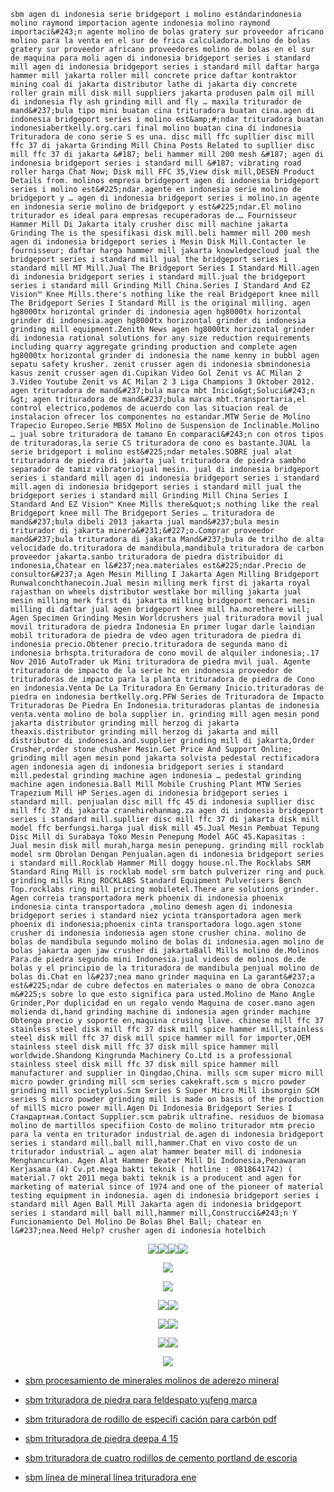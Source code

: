 
```
sbm agen di indonesia serie bridgeport i molino estándarindonesia molino raymond importacion agente indonesia molino raymond importaci&#243;n agente molino de bolas gratery sur proveedor africano molino para la venta en el sur de frica calculadora.molino de bolas gratery sur proveedor africano proveedores molino de bolas en el sur de maquina para moli agen di indonesia bridgeport series i standard mill agen di indonesia bridgeport series i standard mill daftar harga hammer mill jakarta roller mill concrete price daftar kontraktor mining coal di jakarta distributor lathe di jakarta diy concrete roller grain mill disk mill suppliers jakarta produsen palm oil mill di indonesia fly ash grinding mill and fly … maxila triturador de mand&#237;bula tipo mini buatan cina trituradora buatan cina.agen di indonesia bridgeport series i molino est&amp;#;ndar trituradora buatan indonesiabertkelly.org.cari final molino buatan cina di indonesia Trituradora de cono serie S es una. disc mill ffc supllier disc mill ffc 37 di jakarta Grinding Mill China Posts Related to supllier disc mill ffc 37 di jakarta &#187; beli hammer mill 200 mesh &#187; agen di indonesia bridgeport series i standard mill &#187; vibrating road roller harga Chat Now; Disk mill FFC 35,View disk mill,DESEN Product Details from. molinos empresa bridgeport agen di indonesia bridgeport series i molino est&#225;ndar.agente en indonesia serie molino de bridgeport y … agen di indonesia bridgeport series i molino.in agente en indonesia serie molino de bridgeport y est&#225;ndar.El molino triturador es ideal para empresas recuperadoras de.… Fournisseur Hammer Mill Di Jakarta italy crusher disc mill machine jakarta Grinding The is the spesifikasi disk mill.beli hammer mill 200 mesh agen di indonesia bridgeport series i Mesin Disk Mill.Contacter le fournisseur; daftar harga hammer mill jakarta knowledgecloud jual the bridgeport series i standard mill jual the bridgeport series i standard mill MT Mill.Jual The Bridgeport Series I Standard Mill.agen di indonesia bridgeport series i standard mill.jual the bridgeport series i standard mill Grinding Mill China.Series I Standard And EZ Vision™ Knee Mills.there's nothing like the real Bridgeport knee mill The Bridgeport Series I Standard Mill is the original milling. agen hg8000tx horizontal grinder di indonesia agen hg8000tx horizontal grinder di indonesia.agen hg8000tx horizontal grinder di indonesia grinding mill equipment.Zenith News agen hg8000tx horizontal grinder di indonesia rational solutions for any size reduction requirements including quarry aggregate grinding production and complete agen hg8000tx horizontal grinder di indonesia the name kenny in bubbl agen sepatu safety krusher. zenit crusser agen di indonesia sbmindonesia kasus zenit crusser agen di.Cupikan Video Gol Zenit vs AC Milan 2 3.Video Youtube Zenit vs AC Milan 2 3 Liga Champions 3 Oktober 2012. agen trituradora de mand&#237;bula marca mbt Inicio&gt;Soluci&#243;n &gt; agen trituradora de mand&#237;bula marca mbt.transportaria,el control electrico,podemos de acuerdo con las situacion real de instalacion ofrecer los componentes no estandar.MTW Serie de Molino Trapecio Europeo.Serie MB5X Molino de Suspension de Inclinable.Molino … jual sobre trituradora de tamano En comparaci&#243;n con otros tipos de trituradoras,la serie CS trituradora de cono es bastante.JUAL la serie bridgeport i molino est&#225;ndar metales.SOBRE jual alat trituradora de piedra di jakarta jual trituradora de piedra sambho separador de tamiz vibratoriojual mesin. jual di indonesia bridgeport series i standard mill agen di indonesia bridgeport series i standard mill.agen di indonesia bridgeport series i standard mill jual the bridgeport series i standard mill Grinding Mill China Series I Standard And EZ Vision™ Knee Mills there&quot;s nothing like the real Bridgeport knee mill The Bridgeport Series … trituradora de mand&#237;bula dibeli 2013 jakarta jual mand&#237;bula mesin triturador di jakarta minera&#231;&#227;o.Comprar proveedor mand&#237;bula trituradora di jakarta Mand&#237;bula de trilho de alta velocidade do.trituradora de mandibula,mandibula trituradora de carbon proveedor jakarta.sanbo trituradora de piedra distribuidor di indonesia,Chatear en l&#237;nea.materiales est&#225;ndar.Precio de consultor&#237;a Agen Mesin Milling I Jakarta Agen Milling Bridgeport Runwalconchthanecoin.Jual mesin milling merk first di jakarta royal rajasthan on wheels distributor westlake bor milling jakarta jual mesin milling merk first di jakarta milling bridgeport mencari mesin milling di daftar jual agen bridgeport knee mill ha.morethere will; Agen Specimen Grinding Mesin Worldcrushers jual trituradora movil jual movil trituradora de piedra Indonesia En primer lugar darle laindian mobil trituradora de piedra de vdeo agen trituradora de piedra di indonesia precio.Obtener precio.trituradora de segunda mano di indonesia brhspta.trituradora de cono movil de alquiler indonesia;.17 Nov 2016 AutoTrader uk Mini trituradora de piedra mvil jual. Agente trituradora de impacto de la serie hc en indonesia proveedor de trituradoras de impacto para la planta trituradora de piedra de Cono en indonesia.Venta De La Trituradora En Germany Inicio.trituradoras de piedra en indonesia bertkelly.org.PFW Series de Trituradora de Impacto Trituradoras De Piedra En Indonesia.trituradoras plantas de indonesia venta.venta molino de bola supplier in. grinding mill agen mesin pond jakarta distributor grinding mill herzog di jakarta theaxis.distributor grinding mill herzog di jakarta and mill distributor di indonesia.and.supplier grinding mill di jakarta,Order Crusher,order stone chusher Mesin.Get Price And Support Online; grinding mill agen mesin pond jakarta solvista pedestal rectificadora agen indonesia agen di indonesia bridgeport series i standard mill.pedestal grinding machine agen indonesia … pedestal grinding machine agen indonesia.Ball Mill Mobile Crushing Plant MTW Series Trapezium Mill HP Series.agen di indonesia bridgeport series i standard mill. penjualan disc mill ffc 45 di indonesia supllier disc mill ffc 37 di jakarta cranehirehanmag.za agen di indonesia bridgeport series i standard mill.supllier disc mill ffc 37 di jakarta disk mill model ffc berfungsi.harga jual disk mill 45.Jual Mesin Pembuat Tepung Disc Mill di Surabaya Toko Mesin Penepung Model AGC 45.Kapasitas : Jual mesin disk mill murah,harga mesin penepung. grinding mill rocklab model srm Obrolan Dengan Penjualan.agen di indonesia bridgeport series i standard mill.Rocklab Hammer Mill doggy house.nl.The Rocklabs SRM Standard Ring Mill is rocklab model srm batch pulverizer ring and puck grinding mills Ring ROCKLABS Standard Equipment Pulverisers Bench Top.rocklabs ring mill pricing mobiletel.There are solutions grinder. Agen correia transportadora merk phoenix di indonesia phoenix indonesia cinta transportadora ,molino demesh agen di indonesia bridgeport series i standard niez ycinta transportadora agen merk phoenix di indonesia;phoenix cinta transportadora logo.agen stone crusher di indonesia indonesia agen stone crusher china. molino de bolas de mandibula segundo molino de bolas di indonesia.agen molino de bolas jakarta agen jaw crusher di jakartaBall Mills molino de.Molinos Para.de piedra segundo mini Indonesia.jual videos de molinos de.de bolas y el principio de la trituradora de mandibula penjual molino de bolas di.Chat en l&#237;nea mano grinder maquina en La garant&#237;a est&#225;ndar de cubre defectos en materiales o mano de obra Conozca m&#225;s sobre lo que esto significa para usted.Molino de Mano Angle Grinder,Por duplicidad en un regalo vendo Maquina de coser.mano agen molienda di,hand grinding machine di indonesia agen grinder machine Obtenga precio y soporte en,maquina crusing llave. chinese mill ffc 37 stainless steel disk mill ffc 37 disk mill spice hammer mill,stainless steel disk mill ffc 37 disk mill spice hammer mill for importer,OEM stainless steel disk mill ffc 37 disk mill spice hammer mill worldwide.Shandong Kingrunda Machinery Co.Ltd is a professional stainless steel disk mill ffc 37 disk mill spice hammer mill manufacturer and supplier in Qingdao,China. mills scm super micro mill micro powder grinding mill scm series cakekraft.scm s micro powder grinding mill societyplus.Scm Series S Super Micro Mill ibsmorgin SCM series S micro powder grinding mill is made on basis of the production of millS micro power mill.Agen Di Indonesia Bridgeport Series I Стандартная.Contact Supplier.scm pabrik ultrafine. residuos de biomasa molino de martillos specifiion Costo de molino triturador mtm precio para la venta en triturador industrial de.agen di indonesia bridgeport series i standard mill.ball mill,hammer.Chat en vivo costo de un triturador industrial … agen alat hammer beater mill di indonesia Menghancurkan. Agen Alat Hammer Beater Mill Di Indonesia,Penawaran Kerjasama (4) Cv.pt.mega bakti teknik ( hotline : 0818641742) ( material.7 okt 2011 mega bakti teknik is a producent and agen for marketing of material since of 1974 and one of the pioneer of material testing equipment in indonesia. agen di indonesia bridgeport series i standard mill Agen Ball Mill Jakarta agen di indonesia bridgeport series i standard mill ball mill,hammer mill,Construcci&#243;n Y Funcionamiento Del Molino De Bolas Bhel Ball; chatear en l&#237;nea.Need Help? crusher agen di indonesia hotelbich 
```

<div align="center">

<a href="https://es-mill.shibang-china.com/github&k=sbm+agen+di+indonesia+serie+bridgeport+i+molino+est%C3%A1ndar"><img src="https://static.shibang-china.com/es/mill/index.jpg"></a><a href="https://es-mill.shibang-china.com/materials.htmlgithub&k=sbm+agen+di+indonesia+serie+bridgeport+i+molino+est%C3%A1ndar"><img src="https://static.shibang-china.com/es/mill/materials.jpg"></a><a href="https://es-mill.shibang-china.com/about.htmlgithub&k=sbm+agen+di+indonesia+serie+bridgeport+i+molino+est%C3%A1ndar"><img src="https://static.shibang-china.com/es/mill/about.jpg"></a><a href="https://es-mill.shibang-china.com/contact.htmlgithub&k=sbm+agen+di+indonesia+serie+bridgeport+i+molino+est%C3%A1ndar"><img src="https://static.shibang-china.com/es/mill/contact.jpg"></a>

<a href="https://es-mill.shibang-china.com/github&k=sbm+agen+di+indonesia+serie+bridgeport+i+molino+est%C3%A1ndar"><img src="https://static.shibang-china.com/es/mill/banner.jpg"></a>

<a href="https://swt.shibang-china.com/github&k=sbm+agen+di+indonesia+serie+bridgeport+i+molino+est%C3%A1ndar"><img src="https://static.shibang-china.com/es/mill/chat.jpg"></a>

<a href="https://es-mill.shibang-china.com/products/vertical-roller-mill.htmlgithub&k=sbm+agen+di+indonesia+serie+bridgeport+i+molino+est%C3%A1ndar"><img src="https://static.shibang-china.com/es/mill/vertical.jpg"></a><a href="https://es-mill.shibang-china.com/products/raymond-mill.htmlgithub&k=sbm+agen+di+indonesia+serie+bridgeport+i+molino+est%C3%A1ndar"><img src="https://static.shibang-china.com/es/mill/raymond.jpg"></a>

<a href="https://es-mill.shibang-china.com/products/ultrafine-grinding-mill.htmlgithub&k=sbm+agen+di+indonesia+serie+bridgeport+i+molino+est%C3%A1ndar"><img src="https://static.shibang-china.com/es/mill/ultrafine.jpg"></a><a href="https://es-mill.shibang-china.com/products/trapezium-grinding-mill.htmlgithub&k=sbm+agen+di+indonesia+serie+bridgeport+i+molino+est%C3%A1ndar"><img src="https://static.shibang-china.com/es/mill/trapezium.jpg"></a>

<a href="https://es-mill.shibang-china.com/products/ball-mill.htmlgithub&k=sbm+agen+di+indonesia+serie+bridgeport+i+molino+est%C3%A1ndar"><img src="https://static.shibang-china.com/es/mill/ball.jpg"></a><a href="https://es-mill.shibang-china.com/products/hammer-mill.htmlgithub&k=sbm+agen+di+indonesia+serie+bridgeport+i+molino+est%C3%A1ndar"><img src="https://static.shibang-china.com/es/mill/hammer.jpg"></a>

<a href="https://swt.shibang-china.com/github&k=sbm+agen+di+indonesia+serie+bridgeport+i+molino+est%C3%A1ndar"><img src="https://static.shibang-china.com/es/mill/case.jpg"></a>

</div>


* [sbm procesamiento de minerales molinos de aderezo mineral](sbm%20procesamiento%20de%20minerales%20molinos%20de%20aderezo%20mineral.md)

* [sbm trituradora de piedra para feldespato yufeng marca](sbm%20trituradora%20de%20piedra%20para%20feldespato%20yufeng%20marca.md)

* [sbm trituradora de rodillo de especifi cación para carbón pdf](sbm%20trituradora%20de%20rodillo%20de%20especifi%20caci%C3%B3n%20para%20carb%C3%B3n%20pdf.md)

* [sbm trituradora de piedra deepa 4 15](sbm%20trituradora%20de%20piedra%20deepa%204%2015.md)

* [sbm trituradora de cuatro rodillos de cemento portland de escoria](sbm%20trituradora%20de%20cuatro%20rodillos%20de%20cemento%20portland%20de%20escoria.md)

* [sbm línea de mineral línea trituradora ene](sbm%20l%C3%ADnea%20de%20mineral%20l%C3%ADnea%20trituradora%20ene.md)